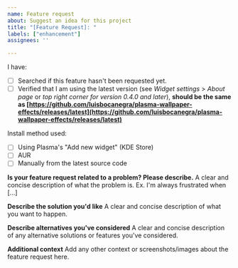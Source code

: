 ```yaml
---
name: Feature request
about: Suggest an idea for this project
title: "[Feature Request]: "
labels: ["enhancement"]
assignees: ''

---
```


I have:

- [ ] Searched if this feature hasn't been requested yet.
- [ ] Verified that I am using the latest version (see *Widget settings* > *About page* or *top right corner for version 0.4.0 and later*), **should be the same as [https://github.com/luisbocanegra/plasma-wallpaper-effects/releases/latest](https://github.com/luisbocanegra/plasma-wallpaper-effects/releases/latest)**

Install method used:

- [ ] Using Plasma's "Add new widget" (KDE Store)
- [ ] AUR
- [ ] Manually from the latest source code

**Is your feature request related to a problem? Please describe.**
A clear and concise description of what the problem is. Ex. I'm always frustrated when [...]

**Describe the solution you'd like**
A clear and concise description of what you want to happen.

**Describe alternatives you've considered**
A clear and concise description of any alternative solutions or features you've considered.

**Additional context**
Add any other context or screenshots/images about the feature request here.
